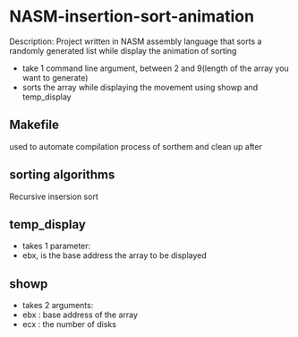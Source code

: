 # NASM-insertion-sort-animation
Description: Project written in NASM assembly language that sorts a randomly generated list while display the animation of sorting
 * take 1 command line argument, between 2 and 9(length of the array you want to generate)
 * sorts the array while displaying the movement using showp and temp_display


## Makefile
used to automate compilation process of sorthem and clean up after


## sorting algorithms
Recursive insersion sort

## temp_display
 * takes 1 parameter: 
 * ebx, is the base address the array to be displayed

## showp
 * takes 2 arguments: 
 * ebx : base address of the array
 * ecx : the number of disks


